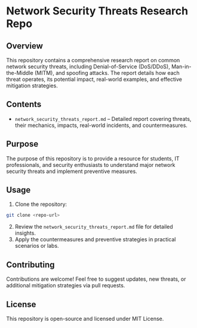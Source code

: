 # Network Security Threats Research Repo

## Overview

This repository contains a comprehensive research report on common network security threats, including Denial-of-Service (DoS/DDoS), Man-in-the-Middle (MITM), and spoofing attacks. The report details how each threat operates, its potential impact, real-world examples, and effective mitigation strategies.

## Contents

* `network_security_threats_report.md` – Detailed report covering threats, their mechanics, impacts, real-world incidents, and countermeasures.

## Purpose

The purpose of this repository is to provide a resource for students, IT professionals, and security enthusiasts to understand major network security threats and implement preventive measures.

## Usage

1. Clone the repository:

```bash
git clone <repo-url>
```

2. Review the `network_security_threats_report.md` file for detailed insights.
3. Apply the countermeasures and preventive strategies in practical scenarios or labs.

## Contributing

Contributions are welcome! Feel free to suggest updates, new threats, or additional mitigation strategies via pull requests.

## License

This repository is open-source and licensed under MIT License.
